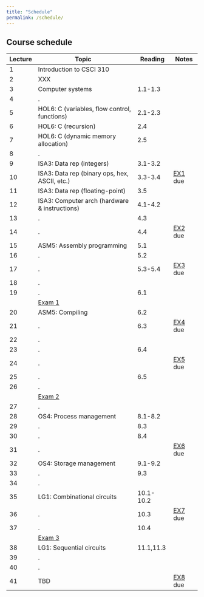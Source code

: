 ```yaml
---
title: "Schedule"
permalink: /schedule/
---
```


## Course schedule

| Lecture | Topic                                         | Reading   | Notes     |
| ------- | --------------------------------------------- | --------- | --------- |
|       1 | Introduction to CSCI 310                      |           |           |
|       2 | XXX                                           |           |           |
|       3 | Computer systems                              | 1.1-1.3   |           |
|       4 | .                                             |           |           |
|       5 | HOL6: C (variables, flow control, functions)  | 2.1-2.3   |           |
|       6 | HOL6: C (recursion)                           | 2.4       |           |
|       7 | HOL6: C (dynamic memory allocation)           | 2.5       |           |
|       8 | .                                             |           |           |
|       9 | ISA3: Data rep (integers)                     | 3.1-3.2   |           |
|      10 | ISA3: Data rep (binary ops, hex, ASCII, etc.) | 3.3-3.4   | [EX1] due |
|      11 | ISA3: Data rep (floating-point)               | 3.5       |           |
|      12 | ISA3: Computer arch (hardware & instructions) | 4.1-4.2   |           |
|      13 | .                                             | 4.3       |           |
|      14 | .                                             | 4.4       | [EX2] due |
|      15 | ASM5: Assembly programming                    | 5.1       |           |
|      16 | .                                             | 5.2       |           |
|      17 | .                                             | 5.3-5.4   | [EX3] due |
|      18 | .                                             |           |           |
|      19 | .                                             | 6.1       |           |
|         | [Exam 1]                                      |           |           |
|      20 | ASM5: Compiling                               | 6.2       |           |
|      21 | .                                             | 6.3       | [EX4] due |
|      22 | .                                             |           |           |
|      23 | .                                             | 6.4       |           |
|      24 | .                                             |           | [EX5] due |
|      25 | .                                             | 6.5       |           |
|      26 | .                                             |           |           |
|         | [Exam 2]                                      |           |           |
|      27 | .                                             |           |           |
|      28 | OS4: Process management                       | 8.1-8.2   |           |
|      29 | .                                             | 8.3       |           |
|      30 | .                                             | 8.4       |           |
|      31 | .                                             |           | [EX6] due |
|      32 | OS4: Storage management                       | 9.1-9.2   |           |
|      33 | .                                             | 9.3       |           |
|      34 | .                                             |           |           |
|      35 | LG1: Combinational circuits                   | 10.1-10.2 |           |
|      36 | .                                             | 10.3      | [EX7] due |
|      37 | .                                             | 10.4      |           |
|         | [Exam 3]                                      |           |           |
|      38 | LG1: Sequential circuits                      | 11.1,11.3 |           |
|      39 | .                                             |           |           |
|      40 | .                                             |           |           |
|      41 | TBD                                           |           | [EX8] due |

[Exam 1]: ../study-guides/exam1/
[Exam 2]: ../study-guides/exam2/
[Exam 3]: ../study-guides/exam3/
[EX1]: ../exercises/XXX
[EX2]: ../exercises/XXX
[EX3]: ../exercises/XXX
[EX4]: ../exercises/XXX
[EX5]: ../exercises/XXX
[EX6]: ../exercises/XXX
[EX7]: ../exercises/XXX
[EX8]: ../exercises/XXX
